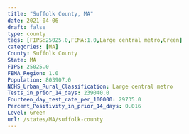 ```yaml
---
title: "Suffolk County, MA"
date: 2021-04-06
draft: false
type: county
tags: [FIPS:25025.0,FEMA:1.0,Large central metro,Green]
categories: [MA]
County: Suffolk County
State: MA
FIPS: 25025.0
FEMA_Region: 1.0
Population: 803907.0
NCHS_Urban_Rural_Classification: Large central metro
Tests_in_prior_14_days: 239040.0
Fourteen_day_test_rate_per_100000: 29735.0
Percent_Positivity_in_prior_14_days: 0.016
Level: Green
url: /states/MA/suffolk-county
---
```



